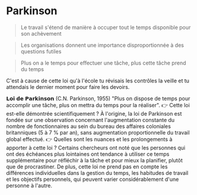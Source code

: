 # Parkinson

> Le travail s'étend de manière à occuper tout le temps disponible pour son achèvement

> Les organisations donnent une importance disproportionnée à des questions futiles

> Plus on a le temps pour effectuer une tâche, plus cette tâche prend du temps


C'est à cause de cette loi qu'à l'école tu révisais les contrôles la veille et tu attendais le dernier moment pour faire les devoirs.

𝗟𝗼𝗶 𝗱𝗲 𝗣𝗮𝗿𝗸𝗶𝗻𝘀𝗼𝗻 (C.N. Parkinson, 1955)
"Plus on dispose de temps pour accomplir une tâche, plus on mettra du temps pour la réaliser".
👉 Cette loi est-elle démontrée scientifiquement ?
À l'origine, la loi de Parkinson est fondée sur une observation concernant l'augmentation constante du nombre de fonctionnaires au sein du bureau des affaires coloniales britanniques (5 à 7 % par an), sans augmentation proportionnelle du travail global effectué.
👉 Quelles sont les nuances et les prolongements à apporter à cette loi ?
Certains chercheurs ont noté que les personnes qui ont des échéances plus lointaines ont tendance à utiliser ce temps supplémentaire pour réfléchir à la tâche et pour mieux la planifier, plutôt que de procrastiner. 
De plus, cette loi ne prend pas en compte les différences individuelles dans la gestion du temps, les habitudes de travail et les objectifs personnels, qui peuvent varier considérablement d'une personne à l'autre. 
